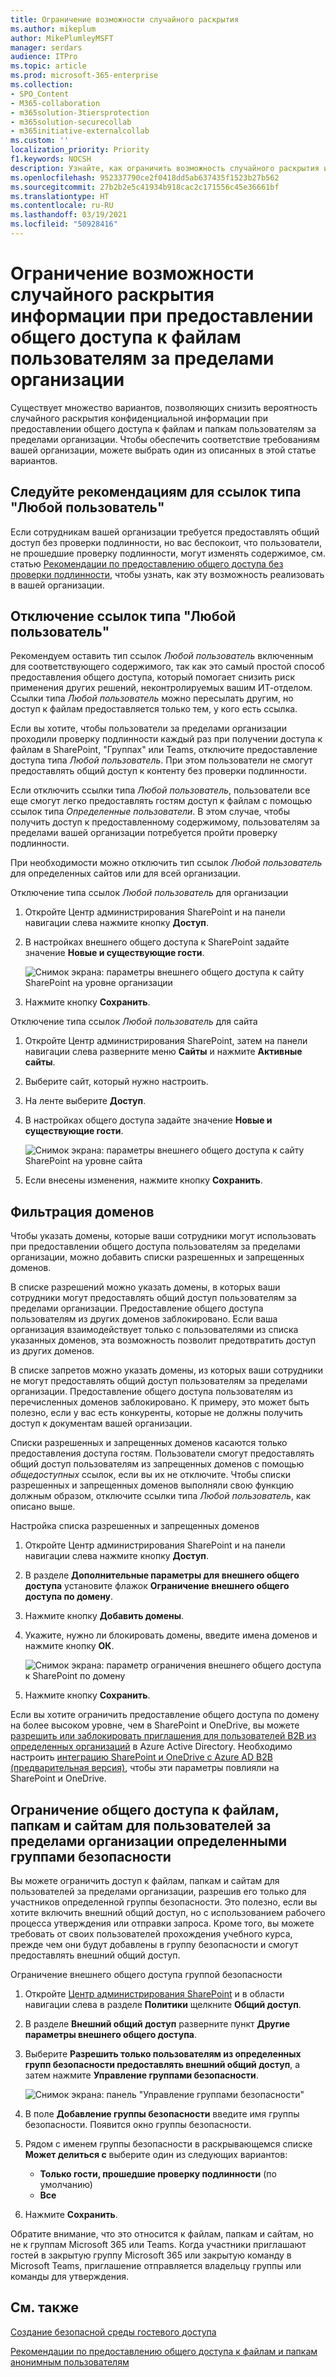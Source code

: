 ```yaml
---
title: Ограничение возможности случайного раскрытия
ms.author: mikeplum
author: MikePlumleyMSFT
manager: serdars
audience: ITPro
ms.topic: article
ms.prod: microsoft-365-enterprise
ms.collection:
- SPO_Content
- M365-collaboration
- m365solution-3tiersprotection
- m365solution-securecollab
- m365initiative-externalcollab
ms.custom: ''
localization_priority: Priority
f1.keywords: NOCSH
description: Узнайте, как ограничить возможность случайного раскрытия информации при предоставлении общего доступа к файлам пользователям за пределами вашей организации.
ms.openlocfilehash: 952337790ce2f0418dd5ab637435f1523b27b562
ms.sourcegitcommit: 27b2b2e5c41934b918cac2c171556c45e36661bf
ms.translationtype: HT
ms.contentlocale: ru-RU
ms.lasthandoff: 03/19/2021
ms.locfileid: "50928416"
---
```

# <a name="limit-accidental-exposure-to-files-when-sharing-with-people-outside-your-organization"></a>Ограничение возможности случайного раскрытия информации при предоставлении общего доступа к файлам пользователям за пределами организации

Существует множество вариантов, позволяющих снизить вероятность случайного раскрытия конфиденциальной информации при предоставлении общего доступа к файлам и папкам пользователям за пределами организации. Чтобы обеспечить соответствие требованиям вашей организации, можете выбрать один из описанных в этой статье вариантов.

## <a name="use-best-practices-for-anyone-links"></a>Следуйте рекомендациям для ссылок типа "Любой пользователь"

Если сотрудникам вашей организации требуется предоставлять общий доступ без проверки подлинности, но вас беспокоит, что пользователи, не прошедшие проверку подлинности, могут изменять содержимое, см. статью [Рекомендации по предоставлению общего доступа без проверки подлинности](best-practices-anonymous-sharing.md), чтобы узнать, как эту возможность реализовать в вашей организации.

## <a name="turn-off-anyone-links"></a>Отключение ссылок типа "Любой пользователь"

Рекомендуем оставить тип ссылок *Любой пользователь* включенным для соответствующего содержимого, так как это самый простой способ предоставления общего доступа, который помогает снизить риск применения других решений, неконтролируемых вашим ИТ-отделом. Ссылки типа *Любой пользователь* можно пересылать другим, но доступ к файлам предоставляется только тем, у кого есть ссылка.

Если вы хотите, чтобы пользователи за пределами организации проходили проверку подлинности каждый раз при получении доступа к файлам в SharePoint, "Группах" или Teams, отключите предоставление доступа типа *Любой пользователь*. При этом пользователи не смогут предоставлять общий доступ к контенту без проверки подлинности.

Если отключить ссылки типа *Любой пользователь*, пользователи все еще смогут легко предоставлять гостям доступ к файлам с помощью ссылок типа *Определенные пользователи*. В этом случае, чтобы получить доступ к предоставленному содержимому, пользователям за пределами вашей организации потребуется пройти проверку подлинности.

При необходимости можно отключить тип ссылок *Любой пользователь* для определенных сайтов или для всей организации.

Отключение типа ссылок *Любой пользователь* для организации
1. Откройте Центр администрирования SharePoint и на панели навигации слева нажмите кнопку **Доступ**.
2. В настройках внешнего общего доступа к SharePoint задайте значение **Новые и существующие гости**.

   ![Снимок экрана: параметры внешнего общего доступа к сайту SharePoint на уровне организации](../media/sharepoint-organization-external-sharing-controls-new-users.png)

3. Нажмите кнопку **Сохранить**.

Отключение типа ссылок *Любой пользователь* для сайта
1. Откройте Центр администрирования SharePoint, затем на панели навигации слева разверните меню **Сайты** и нажмите **Активные сайты**.
2. Выберите сайт, который нужно настроить.
3. На ленте выберите **Доступ**.
4. В настройках общего доступа задайте значение **Новые и существующие гости**.

   ![Снимок экрана: параметры внешнего общего доступа к сайту SharePoint на уровне сайта](../media/sharepoint-site-external-sharing-settings.png)

5. Если внесены изменения, нажмите кнопку **Сохранить**.

## <a name="domain-filtering"></a>Фильтрация доменов

Чтобы указать домены, которые ваши сотрудники могут использовать при предоставлении общего доступа пользователям за пределами организации, можно добавить списки разрешенных и запрещенных доменов.

В списке разрешений можно указать домены, в которых ваши сотрудники могут предоставлять общий доступ пользователям за пределами организации.   Предоставление общего доступа пользователям из других доменов заблокировано. Если ваша организация взаимодействует только с пользователями из списка указанных доменов, эта возможность позволит предотвратить доступ из других доменов.

В списке запретов можно указать домены, из которых ваши сотрудники не могут предоставлять общий доступ пользователям за пределами организации.   Предоставление общего доступа пользователям из перечисленных доменов заблокировано. К примеру, это может быть полезно, если у вас есть конкуренты, которые не должны получить доступ к документам вашей организации.

Списки разрешенных и запрещенных доменов касаются только предоставления доступа гостям. Пользователи смогут предоставлять общий доступ пользователям из запрещенных доменов с помощью *общедоступных* ссылок, если вы их не отключите. Чтобы списки разрешенных и запрещенных доменов выполняли свою функцию должным образом, отключите ссылки типа *Любой пользователь*, как описано выше.

Настройка списка разрешенных и запрещенных доменов
1. Откройте Центр администрирования SharePoint и на панели навигации слева нажмите кнопку **Доступ**.
2. В разделе **Дополнительные параметры для внешнего общего доступа** установите флажок **Ограничение внешнего общего доступа по домену**.
3. Нажмите кнопку **Добавить домены**.
4. Укажите, нужно ли блокировать домены, введите имена доменов и нажмите кнопку **ОК**.

   ![Снимок экрана: параметр ограничения внешнего общего доступа к SharePoint по домену](../media/sharepoint-sharing-block-domain.png)

5. Нажмите кнопку **Сохранить**.

Если вы хотите ограничить предоставление общего доступа по домену на более высоком уровне, чем в SharePoint и OneDrive, вы можете [разрешить или заблокировать приглашения для пользователей B2B из определенных организаций](/azure/active-directory/b2b/allow-deny-list) в Azure Active Directory. Необходимо настроить [интеграцию SharePoint и OneDrive с Azure AD B2B (предварительная версия)](/sharepoint/sharepoint-azureb2b-integration-preview), чтобы эти параметры повлияли на SharePoint и OneDrive.

## <a name="limit-sharing-of-files-folders-and-sites-with-people-outside-your-organization-to-specified-security-groups"></a>Ограничение общего доступа к файлам, папкам и сайтам для пользователей за пределами организации определенными группами безопасности

Вы можете ограничить доступ к файлам, папкам и сайтам для пользователей за пределами организации, разрешив его только для участников определенной группы безопасности. Это полезно, если вы хотите включить внешний общий доступ, но с использованием рабочего процесса утверждения или отправки запроса. Кроме того, вы можете требовать от своих пользователей прохождения учебного курса, прежде чем они будут добавлены в группу безопасности и смогут предоставлять внешний общий доступ.

Ограничение внешнего общего доступа группой безопасности
1. Откройте [Центр администрирования SharePoint](https://admin.microsoft.com/sharepoint) и в области навигации слева в разделе **Политики** щелкните **Общий доступ**.
2. В разделе **Внешний общий доступ** разверните пункт **Другие параметры внешнего общего доступа**.

3. Выберите **Разрешить только пользователям из определенных групп безопасности предоставлять внешний общий доступ**, а затем нажмите **Управление группами безопасности**.

    ![Снимок экрана: панель "Управление группами безопасности"](/sharepoint/sharepointonline/media/manage-security-groups.png)

4. В поле **Добавление группы безопасности** введите имя группы безопасности. Появится окно группы безопасности.

5. Рядом с именем группы безопасности в раскрывающемся списке **Может делиться с** выберите один из следующих вариантов:

    - **Только гости, прошедшие проверку подлинности** (по умолчанию)
    - **Все**

6. Нажмите **Сохранить**.

Обратите внимание, что это относится к файлам, папкам и сайтам, но не к группам Microsoft 365 или Teams. Когда участники приглашают гостей в закрытую группу Microsoft 365 или закрытую команду в Microsoft Teams, приглашение отправляется владельцу группы или команды для утверждения.

## <a name="see-also"></a>См. также

[Создание безопасной среды гостевого доступа](create-secure-guest-sharing-environment.md)

[Рекомендации по предоставлению общего доступа к файлам и папкам анонимным пользователям](best-practices-anonymous-sharing.md)